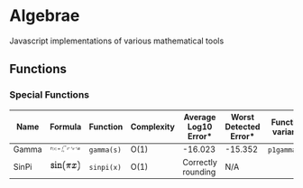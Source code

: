 # Algebrae
Javascript implementations of various mathematical tools

## Functions

### Special Functions

| Name 		| Formula	| Function 		| Complexity| Average Log10 Error*	| Worst Detected Error* | Function variants |
|-----------|-----------|---------------|---------------|-------------------|-----------------------|-------------------|
| Gamma		| ![FGamma]	| `gamma(s)`	| O(1)		| -16.023			| -15.352				| `p1gamma(s)`		|
| SinPi		| ![FSinPI] | `sinpi(x)`	| O(1)		| Correctly rounding| N/A					|					|

[FGamma]: ./docs/FGamma.png "Gamma"

[FSinPi]: ./docs/FSinPi.png "SinPi"